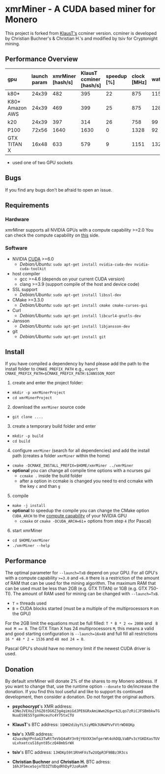 # xmrMiner - A CUDA based miner for Monero

This project is forked from [KlausT's](https://github.com/KlausT/ccminer-cryptonight) ccminer version.
ccminer is developed by Christian Buchner's &amp; Christian H.'s and modified by tsiv for Cryptonight mining.

## Performance Overview

gpu | launch param | xmrMiner [hash/s] | KlausT ccminer [hash/s] | speedup [%] | clock [MHz] | watt
:---|:------------:|:------------------|:------------------------|:------------|:------------|----
k80* | 24x39 | 482 | 395 | 22 | 875 | 115
K80* Amazon AWS | 24x39 | 469 | 399 | 25 | 875 | 128
k20 | 24x39 | 397 | 314 | 26 | 758 |  99
P100 | 72x56 | 1640 | 1630 | 0 | 1328 | 92
GTX TITAN X | 16x48 | 633 | 579 | 9 | 1151 | 132

* used one of two GPU sockets

## Bugs

If you find any bugs don't be afraid to open an issue.


## Requirements

### Hardware

xmrMiner supports all NVIDIA GPUs with a compute capability >=2.0
You can check the compute capability on [this](https://developer.nvidia.com/cuda-gpus) side.

### Software
- NVIDIA [CUDA](https://developer.nvidia.com/cuda-downloads) >=6.0
  - *Debian/Ubuntu:* `sudo apt-get install nvidia-cuda-dev nvidia-cuda-toolkit`
- host compiler
  - gcc >=4.6 (depends on your current CUDA version)
  - clang >=3.9 (support compile of the host and device code)
- SSL support
  - *Debian/Ubuntu:* `sudo apt-get install libssl-dev`
- CMake >=3.3.0
  - *Debian/Ubuntu:* `sudo apt-get install cmake cmake-curses-gui`
- Curl
  - *Debian/Ubuntu:* `sudo apt-get install libcurl4-gnutls-dev`
- Jansson
  - *Debian/Ubuntu:* `sudo apt-get install libjansson-dev`
- git
  - *Debian/Ubuntu:* `sudo apt-get install git`

## Install

If you have compiled a dependency by hand please add the path to the install folder to `CMAKE_PREFIX_PATH` e.g.,
`export  CMAKE_PREFIX_PATH=$CMAKE_PREFIX_PATH:$JANSSON_ROOT`

1. create and enter the project folder:
  - `mkdir -p xmrMinerProject`
  - `cd xmrMinerProject`
2. download the `xmrMiner` source code
  - `git clone ....`
3. create a temporary build folder and enter
  - `mkdir -p build`
  - `cd build`
4. configure `xmrMiner` (search for all dependencies) and add the install path (creates a folder `xmrMiner` within the home)
  - `cmake -DCMAKE_INSTALL_PREFIX=$HOME/xmrMiner ../xmrMiner`
  - **optional** you can change all compile time options with a ncurses gui
    - `ccmake .` inside the build folder
    - after a option in ccmake is changed you need to end ccmake with the key `c` and than `g`
5. compile
  - `make -j install`
  - **optional** to speedup the compile you can change the CMake option `CUDA_ARCH` to the [compute capability]((https://developer.nvidia.com/cuda-gpus)) of your NVIDIA GPU
    - `ccmake` or `cmake -DCUDA_ARCH=61`+ options from step `4` (for Pascal)
6. start xmrMiner
  - `cd $HOME/xmrMiner`
  - `./xmrMiner --help`

## Performance

The optimal parameter for `--launch=TxB` depend on your GPU.
For all GPU's with a compute capability `>=3.0` and `<6.0` there is a restriction of the amount of RAM that can be used for the mining algorithm.
The maximum RAM that can be used must be less than 2GB (e.g. GTX TITAN) or 1GB (e.g. GTX 750-TI).
The amount of RAM used for mining can be changed with `--launch=TxB`.
  - `T` = threads used
  - `B` = CUDA blocks started (must be a multiple of the multiprocessors `M` on the GPU)

For the 2GB limit the equations must be full filled: `T * B * 2 <= 2000` and ` B mod M == 0`.
The GTX Titan X has 24 multiprocessors `M`, this means a valid and good starting configuration is `--launch=16x48`
and full fill all restrictions `16 * 48 * 2 = 1536` and `48 mod 24 = 0`.

Pascal GPU's should have no memory limit if the newest CUDA driver is used.

## Donation

By default xmrMiner will donate 2% of the shares to my Monero address.
If you want to change that, use the runtime option `--donate` to de/increase the donation.
If you find this tool useful and like to support its continued development, then consider a donation.
Do not forget the original authors.

- **psychocrypt**'s XMR address:
`43NoJVEXo21hGZ6tDG6Z3g4qimiGdJPE6GRxAmiWwm26gwr62Lqo7zRiCJFSBmbkwTGNuuES9ES5TgaVHceuYc4Y75txCTU`

- **KlausT**'s BTC address: `1QHH2dibyYL5iyMDk3UN4PVvFVtrWD8QKp`
- **tsiv**'s XMR address:
`42uasNqYPnSaG3TwRtTeVbQ4aRY3n9jY6VXX3mfgerWt4ohDQLVaBPv3cYGKDXasTUVuLvhxetcuS16ynt85czQ48mbSrWX`
- **tsiv**'s BTC address: `1JHDKp59t1RhHFXsTw2UQpR3F9BBz3R3cs`
- **Christian Buchner** and **Christian H.** BTC adress: `16hJF5mceSojnTD3ZTUDqdRhDyPJzoRakM`
